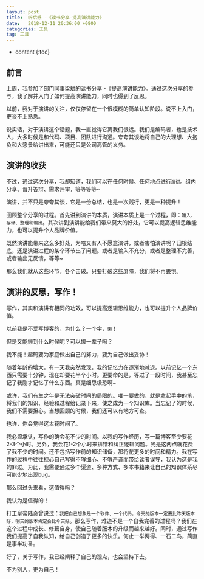 ```yaml
---
layout: post
title:  听后感 -《读书分享-提高演讲能力》
date:   2018-12-11 20:36:00 +0800
categories: 工具
tag: 工具
---
```


* content
{:toc}

## 前言

上周，我参加了部门同事梁斌的读书分享 -《提高演讲能力》。通过这次分享的参与，我了解并入门了如何提高演讲能力，同时也得到了反思。

以前，我对于演讲的关注，仅仅停留在一个很模糊的简单认知阶段。说不上入门，更谈不上熟悉。

说实话，对于演讲这个话题，我一直觉得它离我们很远。我们是编码者，也是技术人，大多时候是和代码、项目、团队进行沟通。夸夸其谈地将自己的大理想、大抱负和大愿景给讲出来，可能还只是公司高管的义务。

## 演讲的收获

不过，通过这次分享，我却知道，我们可以在任何时候、任何地点进行`演讲`。组内分享、晋升答辩、需求评审，等等等等~

演讲，并不只是夸夸其谈，它是一份总结，也是一次践行，更是一种提升！

回顾整个分享的过程。首先讲到演讲的本质，演讲本质上是一个过程，即：`输入、存储、整理和输出`。其次讲到演讲能给我们带来莫大的好处，它可以提高逻辑思维能力，也可以提升个人品牌价值。

既然演讲能带来这么多好处，为啥又有人不愿意演讲，或者害怕演讲呢？归根结底，还是演讲过程的某个环节出了问题。或者是输入不充分，或者是整理不完善，或者输出无反馈，等等~

那么我们就从这些环节，各个击破。只要打破这些屏障，我们将不再畏惧。

## 演讲的反思，写作！

写作，其实和演讲有相同的功效，可以提高逻辑思维能力，也可以提升个人品牌价值。

以前我是不爱写博客的，为什么？一个字，`懒`！

但是又能懒到什么时候呢？可以懒一辈子吗？

我不能！起码要为家庭做出自己的努力，要为自己做出妥协！

随着年龄的增大，有一天我突然发现，我的记忆力在逐渐地减退。以前记忆一个东西只需要十分钟，现在却要花半个小时。更要命的是，等过了一段时间，我甚至忘记了我刚才记忆了什么东西。真是细思极恐啊~

或许，我们有生之年是无法突破时间的局限的。唯一要做的，就是拿起手中的笔，将我们的知识、经验和过程给记录下来，使之成为一个知识库。当忘记了的时候，我们不需要担心。当想回顾的时候，我们还可以有地方可查。

也许，你会觉得这太花时间了。

我必须承认，写作的确会花不少的时间。以我的写作经历，写一篇博客至少要花2-3个小时。另外，我会花1-2个小时来排错和纠正逻辑问题。光是这两点就花费了我不少的时间。还不包括写作前的知识储备，那将花更多的时间和精力。我在写作的过程中往往担心自己写得不够细心、不够严谨而带给读者误导，我认为这是我的罪过。为此，我需要通过多个渠道、多种方式、多本书籍来让自己的知识体系尽可能少地出现bug。

那么回过头来看，这值得吗？

我认为是值得的！

打工皇帝陆奇曾说过：`我把自己想象是一个软件、一个代码，今天的版本一定要比昨天版本好，明天的版本肯定会比今天好`。那么写作，难道不是一个自我完善的过程吗？我们在这个过程中成长、修葺自身，使自己随着版本的升级而越来越好。同时，通过写作我们提高了自我认知，给自己创造了更多的快乐。何止一举两得、一石二鸟，简直是事半功番。

好了，关于写作，我已经阐释了自己的观点，也会坚持下去。

不为别人，更为自己！